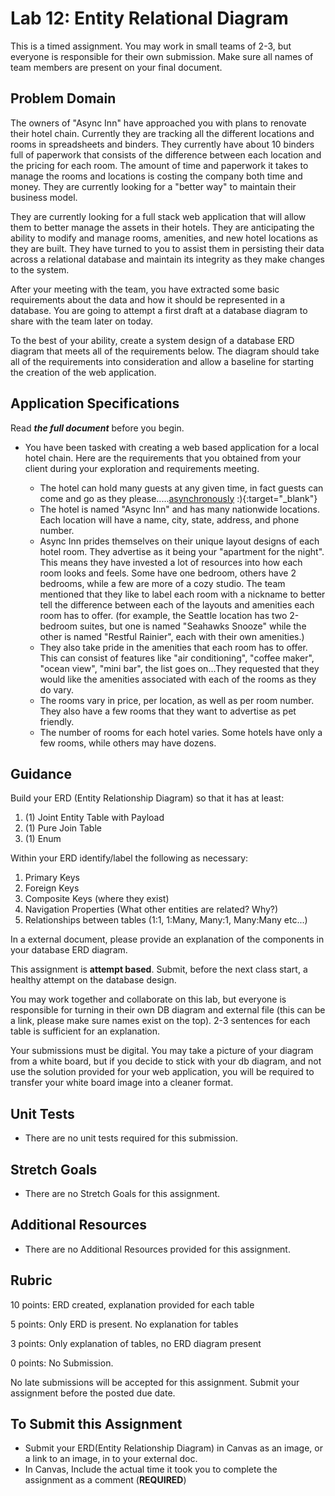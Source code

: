 # Lab 12: Entity Relational Diagram  

This is a timed assignment. You may work in small teams of 2-3, but everyone is responsible for their own submission. Make sure all names of team members are present on your final document. 

## Problem Domain
The owners of "Async Inn" have approached you with plans to renovate their hotel chain. Currently they are tracking all the different locations and rooms in spreadsheets and binders. They currently have about 10 binders full of paperwork that consists of the difference between each location and the pricing for each room. The amount of time and paperwork it takes to manage the rooms and locations is costing the company both time and money. They are currently looking for a  "better way" to maintain their business model. 

They are currently looking for a full stack web application that will allow them to better manage the assets in their hotels. They are anticipating the ability to modify and manage rooms, amenities, and new hotel locations as they are built. They have turned to you to assist them in persisting their data across a relational database and maintain its integrity as they make changes to the system. 

After your meeting with the team, you have extracted some basic requirements about the data and how it should be represented in a database. You are going to attempt a first draft at a database diagram to share with the team later on today. 

To the best of your ability, create a system design of a database ERD diagram that meets all of the requirements below. The diagram should take all of the requirements into consideration and allow a baseline for starting the creation of the web application. 


## Application Specifications
Read ***the full document*** before you begin. 

- You have been tasked with creating a web based application for a local hotel chain. Here are the requirements that you obtained from your client during your exploration and requirements meeting.

	- The hotel can hold many guests at any given time, in fact guests can come and go as they please.....[asynchronously](https://docs.microsoft.com/en-us/dotnet/csharp/programming-guide/concepts/async/) :){:target="_blank"} 
	- The hotel is named "Async Inn" and has many nationwide locations. Each location will have a name, city, state, address, and phone number.
	- Async Inn prides themselves on their unique layout designs of each hotel room. They advertise as it being your "apartment for the night". This means they have invested a lot of resources into how each room looks and feels. Some have one bedroom, others have 2 bedrooms, while a few are more of a cozy studio. The team mentioned that they like to label each room with a nickname to better tell the difference between each of the layouts and amenities each room has to offer. (for example, the Seattle location has two 2-bedroom suites, but one is named "Seahawks Snooze" while the other is named "Restful Rainier", each with their own amenities.) 
	- They also take pride in the amenities that each room has to offer. This can consist of features like "air conditioning", "coffee maker", "ocean view", "mini bar", the list goes on...They requested that they would like the amenities associated with each of the rooms as they do vary. 
	- The rooms vary in price, per location, as well as per room number. They also have a few rooms that they want to advertise as pet friendly.
	- The number of rooms for each hotel varies. Some hotels have only a few rooms, while others may have dozens.

## Guidance
Build your ERD (Entity Relationship Diagram) so that it has at least:
1. (1) Joint Entity Table with Payload
1. (1) Pure Join Table
1. (1) Enum 

Within your ERD identify/label the following as necessary:
1. Primary Keys
1. Foreign Keys 
1. Composite Keys (where they exist)
1. Navigation Properties (What other entities are related? Why?)
1. Relationships between tables (1:1, 1:Many, Many:1, Many:Many etc...)

In a external document, please provide an explanation of the components in your database ERD diagram. 


This assignment is **attempt based**. Submit, before the next class start, a healthy attempt on the database design. 

You may work together and collaborate on this lab, but everyone is responsible for turning in their own DB diagram and external file (this can be a link, please make sure names exist on the top). 2-3 sentences for each table is sufficient for an explanation. 

Your submissions must be digital. You may take a picture of your diagram from a white board, but if you decide to stick with your db diagram, and not use the solution provided for your web application, you will be required to transfer your white board image into a cleaner format. 


## Unit Tests
- There are no unit tests required for this submission.


## Stretch Goals
- There are no Stretch Goals for this assignment.


## Additional Resources
- There are no Additional Resources provided for this assignment.

## Rubric

10 points: ERD created, explanation provided for each table

5 points: Only ERD is present. No explanation for tables

3 points: Only explanation of tables, no ERD diagram present

0 points: No Submission. 

No late submissions will be accepted for this assignment. Submit your assignment before the posted due date.

## To Submit this Assignment

- Submit your ERD(Entity Relationship Diagram) in Canvas as an image, or a link to an image, in  to your external doc.
- In Canvas, Include the actual time it took you to complete the assignment as a comment (**REQUIRED**)

